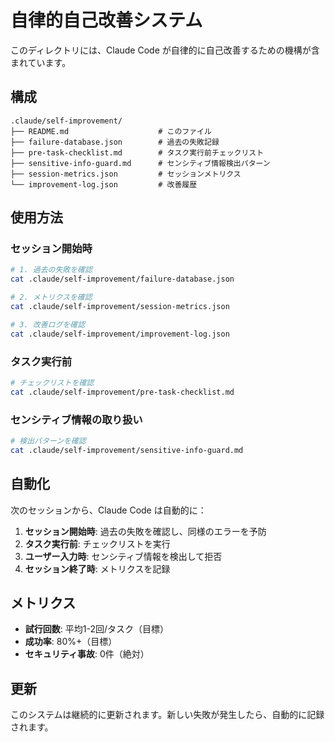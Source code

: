 # 自律的自己改善システム

このディレクトリには、Claude Code が自律的に自己改善するための機構が含まれています。

## 構成

```
.claude/self-improvement/
├── README.md                    # このファイル
├── failure-database.json        # 過去の失敗記録
├── pre-task-checklist.md        # タスク実行前チェックリスト
├── sensitive-info-guard.md      # センシティブ情報検出パターン
├── session-metrics.json         # セッションメトリクス
└── improvement-log.json         # 改善履歴
```

## 使用方法

### セッション開始時

```bash
# 1. 過去の失敗を確認
cat .claude/self-improvement/failure-database.json

# 2. メトリクスを確認
cat .claude/self-improvement/session-metrics.json

# 3. 改善ログを確認
cat .claude/self-improvement/improvement-log.json
```

### タスク実行前

```bash
# チェックリストを確認
cat .claude/self-improvement/pre-task-checklist.md
```

### センシティブ情報の取り扱い

```bash
# 検出パターンを確認
cat .claude/self-improvement/sensitive-info-guard.md
```

## 自動化

次のセッションから、Claude Code は自動的に：

1. **セッション開始時**: 過去の失敗を確認し、同様のエラーを予防
2. **タスク実行前**: チェックリストを実行
3. **ユーザー入力時**: センシティブ情報を検出して拒否
4. **セッション終了時**: メトリクスを記録

## メトリクス

- **試行回数**: 平均1-2回/タスク（目標）
- **成功率**: 80%+（目標）
- **セキュリティ事故**: 0件（絶対）

## 更新

このシステムは継続的に更新されます。新しい失敗が発生したら、自動的に記録されます。
